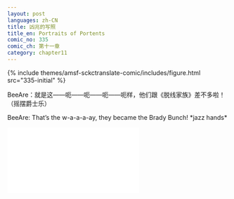 ```yaml
---
layout: post
languages: zh-CN
title: 凶兆的写照
title_en: Portraits of Portents
comic_no: 335
comic_ch: 第十一章
category: chapter11
---
```

{% include themes/amsf-sckctranslate-comic/includes/figure.html src="335-initial" %}

BeeAre：就是这——呃——呃——呃——呃样，他们跟《脱线家族》差不多啦！（摇摆爵士乐）

BeeAre: That’s the w-a-a-a-ay, they became the Brady Bunch! \*jazz hands\*

<iframe src="//player.bilibili.com/player.html?aid=15171793&cid=24698003&page=1" scrolling="no" border="0" frameborder="no" framespacing="0" allowfullscreen="true"> </iframe>
